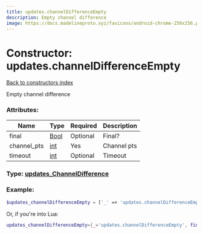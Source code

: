 ```yaml
---
title: updates.channelDifferenceEmpty
description: Empty channel difference
image: https://docs.madelineproto.xyz/favicons/android-chrome-256x256.png
---
```

# Constructor: updates.channelDifferenceEmpty  
[Back to constructors index](index.md)



Empty channel difference

### Attributes:

| Name     |    Type       | Required | Description |
|----------|---------------|----------|-------------|
|final|[Bool](../types/Bool.md) | Optional|Final?|
|channel\_pts|[int](../types/int.md) | Yes|Channel pts|
|timeout|[int](../types/int.md) | Optional|Timeout|



### Type: [updates\_ChannelDifference](../types/updates_ChannelDifference.md)


### Example:

```php
$updates_channelDifferenceEmpty = ['_' => 'updates.channelDifferenceEmpty', 'final' => Bool, 'channel_pts' => int, 'timeout' => int];
```  


Or, if you're into Lua:

```lua
updates_channelDifferenceEmpty={_='updates.channelDifferenceEmpty', final=Bool, channel_pts=int, timeout=int}

```



